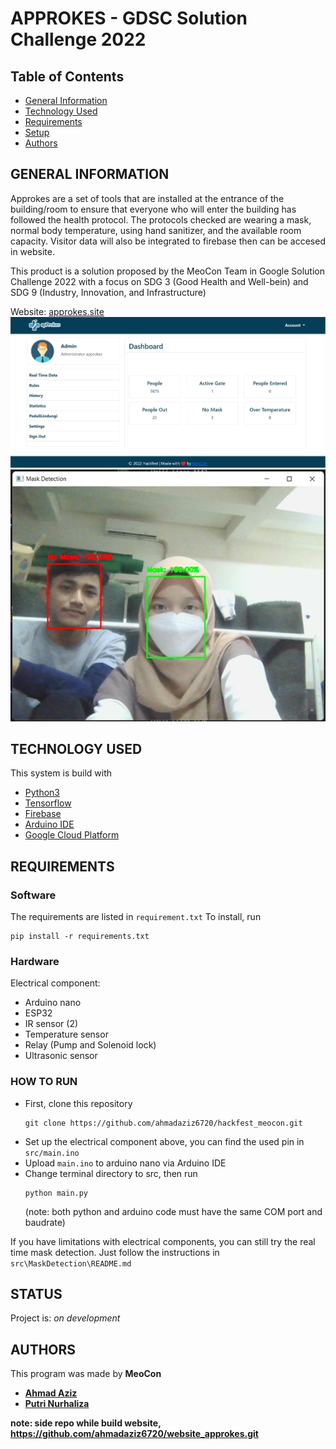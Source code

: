 # APPROKES - GDSC Solution Challenge 2022

## Table of Contents
* [General Information](#general-information)
* [Technology Used](#technology-used)
* [Requirements](#requirements)
* [Setup](#setup)
* [Authors](#authors)


## GENERAL INFORMATION
Approkes are a set of tools that are installed at the entrance of the building/room to ensure that everyone who will enter the building has followed the health protocol. The protocols checked are wearing a mask, normal body temperature, using hand sanitizer, and the available room capacity. Visitor data will also be integrated to firebase then can be accesed in website.

This product is a solution proposed by the MeoCon Team in Google Solution Challenge 2022 with a focus on SDG 3 (Good Health and Well-bein) and SDG 9 (Industry, Innovation, and Infrastructure)

Website: [approkes.site](http://approkes.site/)
![website](Docs/preview%20web.jpg)
![test](Docs/maskDetectionTest.jpeg)


## TECHNOLOGY USED
This system is build with
- [Python3](https://www.python.org)
- [Tensorflow](https://www.tensorflow.org/)
- [Firebase](https://firebase.google.com/)
- [Arduino IDE](https://www.arduino.cc/en/software)
- [Google Cloud Platform](https://cloud.google.com/)

## REQUIREMENTS
### Software
The requirements are listed in ```requirement.txt```
To install, run
```
pip install -r requirements.txt
```
### Hardware
Electrical component:
- Arduino nano
- ESP32
- IR sensor (2)
- Temperature sensor
- Relay (Pump and Solenoid lock)
- Ultrasonic sensor

### HOW TO RUN
- First, clone this repository
    ```
    git clone https://github.com/ahmadaziz6720/hackfest_meocon.git
    ```
- Set up the electrical component above, you can find the used pin in ```src/main.ino```
- Upload ```main.ino``` to arduino nano via Arduino IDE
- Change terminal directory to src, then run
    ```
    python main.py
    ```
    (note: both python and arduino code must have the same COM port and baudrate)

If you have limitations with electrical components, you can still try the real time mask detection. Just follow the instructions in ```src\MaskDetection\README.md```


## STATUS
Project is: _on development_

## AUTHORS
This program was made by <b>MeoCon<b>
- [Ahmad Aziz](mailto:a715210)
- [Putri Nurhaliza](mailto:putriliza05@gmail.com)


note: side repo while build website, https://github.com/ahmadaziz6720/website_approkes.git
